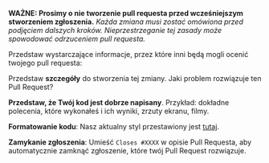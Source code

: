 **WAŻNE: Prosimy o nie tworzenie pull requesta przed wcześniejszym stworzeniem zgłoszenia.**
*Każda zmiana musi zostać omówiona przed podjęciem dalszych kroków. Nieprzestrzeganie tej zasady może spowodować odrzuceniem pull requesta.*

Przedstaw wystarczające informacje, przez które inni będą mogli ocenić twojego pull requesta:

<!-- Możesz pominąć ten krok, jeżeli naprawiasz literówkę, lub prosisz o dodanie aplikacji. -->
Przedstaw **szczegóły** do stworzenia tej zmiany. Jaki problem rozwiązuje ten Pull Request?

**Przedstaw, że Twój kod jest dobrze napisany**. Przykład: dokładne polecenia, które wykonałeś i ich wyniki, zrzuty ekranu, filmy.
<!-- Upewnij się, że testy CI przebiegły pomyślnie. -->

**Formatowanie kodu**: Nasz aktualny styl przestawiony jest [tutaj](https://google.github.io/styleguide/).

**Zamykanie zgłoszenia**: Umieść `Closes #XXXX` w opisie Pull Requesta, aby automatycznie zamknąć zgłoszenie, które twój Pull Request rozwiązuje.
